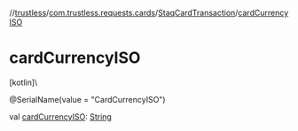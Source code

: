 //[trustless](../../../index.md)/[com.trustless.requests.cards](../index.md)/[StaqCardTransaction](index.md)/[cardCurrencyISO](card-currency-i-s-o.md)

# cardCurrencyISO

[kotlin]\

@SerialName(value = &quot;CardCurrencyISO&quot;)

val [cardCurrencyISO](card-currency-i-s-o.md): [String](https://kotlinlang.org/api/latest/jvm/stdlib/kotlin/-string/index.html)
